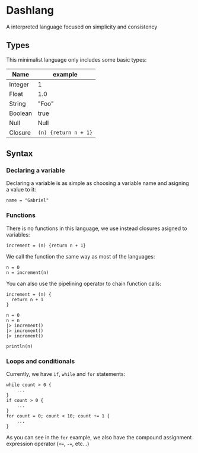 # Dashlang

A interpreted language focused on simplicity and consistency

## Types

This minimalist language only includes some basic types:

Name | example
-- | --
Integer | 1
Float | 1.0
String | "Foo"
Boolean | true
Null | Null
Closure | `(n) {return n + 1}`

## Syntax

### Declaring a variable

Declaring a variable is as simple as choosing a variable name and asigning a value to it:
```
name = "Gabriel"
```

### Functions

There is no functions in this language, we use instead closures asigned to variables:

```
increment = (n) {return n + 1}
```

We call the function the same way as most of the languages:

```
n = 0
n = increment(n)
```

You can also use the pipelining operator to chain function calls:

```
increment = (n) {
  return n + 1
}

n = 0
n = n
|> increment()
|> increment()
|> increment()

println(n)
```

### Loops and conditionals

Currently, we have `if`, `while` and `for` statements:

```
while count > 0 {
    ...
}
if count > 0 {
    ...
}
for count = 0; count < 10; count += 1 {
    ...
}
```

As you can see in the `for` example, we also have the compound assignment expression operator (`+=`, `-=`, etc...)
